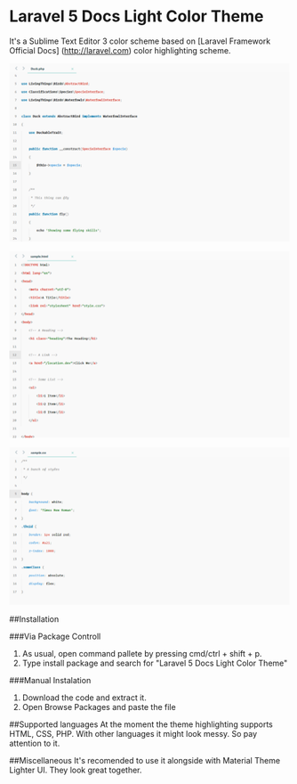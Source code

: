 # Laravel 5 Docs Light Color Theme
It's a Sublime Text Editor 3 color scheme based on [Laravel Framework Official Docs] (http://laravel.com) color highlighting scheme.

![The laravel docs light](https://github.com/yos-virtus/laravel_docs_light_color_scheme/blob/master/screenshots/sh_laravel_5_docs_1.png)

![The laravel docs light](https://github.com/yos-virtus/laravel_docs_light_color_scheme/blob/master/screenshots/sh_laravel_5_docs_2.png)

![The laravel docs light](https://github.com/yos-virtus/laravel_docs_light_color_scheme/blob/master/screenshots/sh_laravel_5_docs_3.png)

##Installation

###Via Package Controll
1. As usual, open command pallete by pressing cmd/ctrl + shift + p.
2. Type install package and search for "Laravel 5 Docs Light Color Theme"

###Manual Instalation
1. Download the code and extract it.
2. Open Browse Packages and paste the file

##Supported languages
At the moment the theme highlighting supports HTML, CSS, PHP. With other languages it might look messy. So pay attention to it. 

##Miscellaneous
It's recomended to use it alongside with Material Theme Lighter UI. They look great together.